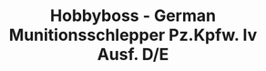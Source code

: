 ---
layout: product
title: "Hobbyboss - German Munitionsschlepper Pz.Kpfw. Iv Ausf. D/E"
price: "TBA" 
desc: "N/A"
img_path: "/assets/img/HB82907.jpg"
brand: "N/A"
available: false
special_offer: false
new: false
soon: false
cat: "010000"
subcat: "013500"
subsubcat: "0N/A"
sifra: "HB82907"
---